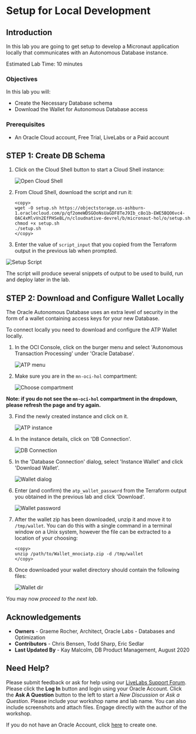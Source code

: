 # Setup for Local Development

## Introduction
In this lab you are going to get setup to develop a Micronaut application locally that communicates with an Autonomous Database instance.

Estimated Lab Time: 10 minutes

### Objectives

In this lab you will:
* Create the Necessary Database schema
* Download the Wallet for Autonomous Database access

### Prerequisites
- An Oracle Cloud account, Free Trial, LiveLabs or a Paid account

## **STEP 1**: Create DB Schema

1. Click on the Cloud Shell button to start a Cloud Shell instance:

   ![Open Cloud Shell](images/cloudshell.png)

2. From Cloud Shell, download the script and run it:

    ```
    <copy>
    wget -O setup.sh https://objectstorage.us-ashburn-1.oraclecloud.com/p/qf2omeWDSGOoNsUaGDF8TeJ9Ib_c8o1b-EWE5BQO6vc4-OAC4xMlvVn2EfPHSeBL/n/cloudnative-devrel/b/micronaut-hol/o/setup.sh
    chmod +x setup.sh
    ./setup.sh
    </copy>
    ```
3. Enter the value of `script_input` that you copied from the Terraform output in the previous lab when prompted.

![Setup Script](images/setup_input.png)

The script will produce several snippets of output to be used to build, run and deploy later in the lab.

## **STEP 2**: Download and Configure Wallet Locally

The Oracle Autonomous Database uses an extra level of security in the form of a wallet containing access keys for your new Database.

To connect locally you need to download and configure the ATP Wallet locally.

1. In the OCI Console, click on the burger menu and select 'Autonomous Transaction Processing' under 'Oracle Database'.

    ![ATP menu](images/atp-menu.png)

2. Make sure you are in the `mn-oci-hol` compartment:

   ![Choose compartment](images/choose-compartment.png)

**Note: if you do not see the `mn-oci-hol` compartment in the dropdown, please refresh the page and try again.**

3. Find the newly created instance and click on it.

    ![ATP instance](images/atp-instance-list.png)

4. In the instance details, click on 'DB Connection'.

    ![DB Connection](images/db-connection-btn.png)

5. In the 'Database Connection' dialog, select 'Instance Wallet' and click 'Download Wallet'.

    ![Wallet dialog](images/wallet-dialog.png)

6. Enter (and confirm) the `atp_wallet_password` from the Terraform output you obtained in the previous lab and click 'Download'.

    ![Wallet password](images/wallet-password.png)

7. After the wallet zip has been downloaded, unzip it and move it to `/tmp/wallet`. You can do this with a single command in a terminal window on a Unix system, however the file can be extracted to a location of your choosing:

    ```
    <copy>
    unzip /path/to/Wallet_mnociatp.zip -d /tmp/wallet
    </copy>
    ```

8. Once downloaded your wallet directory should contain the following files:

   ![Wallet dir](images/tmp-wallet-dir.png)


You may now *proceed to the next lab*.

## Acknowledgements
- **Owners** - Graeme Rocher, Architect, Oracle Labs - Databases and Optimization
- **Contributors** - Chris Bensen, Todd Sharp, Eric Sedlar
- **Last Updated By** - Kay Malcolm, DB Product Management, August 2020

## Need Help?
Please submit feedback or ask for help using our [LiveLabs Support Forum](https://community.oracle.com/tech/developers/categories/building-java-cloud-applications-with-micronaut-and-oci). Please click the **Log In** button and login using your Oracle Account. Click the **Ask A Question** button to the left to start a *New Discussion* or *Ask a Question*.  Please include your workshop name and lab name.  You can also include screenshots and attach files.  Engage directly with the author of the workshop.

If you do not have an Oracle Account, click [here](https://profile.oracle.com/myprofile/account/create-account.jspx) to create one.
